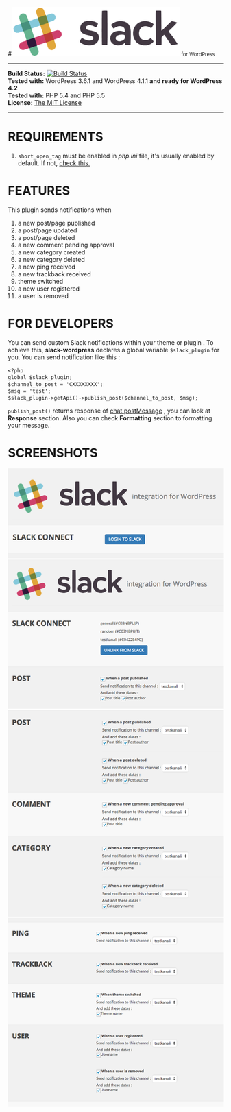 #![Slack](img/slack.png) <small>for WordPress</small>



----------



**Build Status:** [![Build Status](https://travis-ci.org/erayalakese/slack-wordpress.svg?branch=master)](https://travis-ci.org/erayalakese/slack-wordpress)          
**Tested with:** WordPress 3.6.1 and WordPress 4.1.1  **and ready for WordPress 4.2**     
**Tested with:** PHP 5.4 and PHP 5.5   
**License:** [The MIT License](http://opensource.org/licenses/MIT)



----------

# REQUIREMENTS
1. `short_open_tag` must be enabled in *php.ini* file, it's usually enabled by default. If not, [check this.](http://php.net/manual/en/ini.core.php#ini.short-open-tag)


# FEATURES
This plugin sends notifications when

 1. a new post/page published
 2. a post/page updated
 3. a post/page deleted
 4. a new comment pending approval 
 5. a new category created 
 6. a new category deleted
 7. a new ping received 
 8. a new trackback received 
 9. theme switched
 10. a new user registered
 11. a user is removed

# FOR DEVELOPERS
You can send custom Slack notifications within your theme or plugin . To achieve this, **slack-wordpress** declares a global variable `$slack_plugin` for you. You can send notification like this :

    <?php
    global $slack_plugin;
    $channel_to_post = 'CXXXXXXXX';
    $msg = 'test';
    $slack_plugin->getApi()->publish_post($channel_to_post, $msg);

`publish_post()` returns response of [chat.postMessage](https://api.slack.com/methods/chat.postMessage) , you can look at **Response** section. Also you can check **Formatting** section to formatting your message.


# SCREENSHOTS
![screenshot-1](assets/screenshot-1.png)
![screenshot-2](assets/screenshot-2.png)
![screenshot-3](assets/screenshot-3.png)
![screenshot-4](assets/screenshot-4.png)
